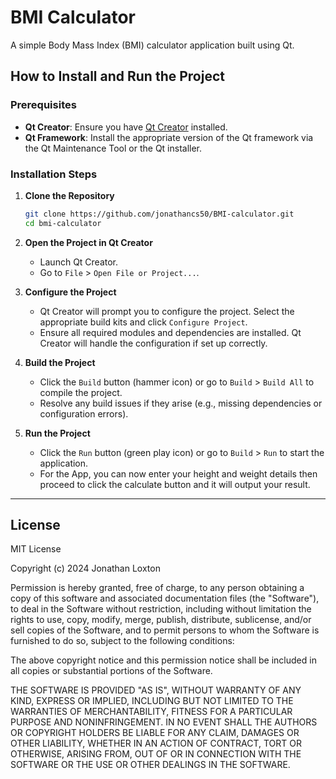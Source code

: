 # BMI Calculator

A simple Body Mass Index (BMI) calculator application built using Qt.

## How to Install and Run the Project

### Prerequisites
- **Qt Creator**: Ensure you have [Qt Creator](https://www.qt.io/download) installed.
- **Qt Framework**: Install the appropriate version of the Qt framework via the Qt Maintenance Tool or the Qt installer.

### Installation Steps

1. **Clone the Repository**
   ```bash
   git clone https://github.com/jonathancs50/BMI-calculator.git
   cd bmi-calculator
   
2. **Open the Project in Qt Creator**
   - Launch Qt Creator.
   - Go to `File` > `Open File or Project...`.

3. **Configure the Project**
   - Qt Creator will prompt you to configure the project. Select the appropriate build kits and click `Configure Project`.
   - Ensure all required modules and dependencies are installed. Qt Creator will handle the configuration if set up correctly.

4. **Build the Project**
   - Click the `Build` button (hammer icon) or go to `Build` > `Build All` to compile the project.
   - Resolve any build issues if they arise (e.g., missing dependencies or configuration errors).

5. **Run the Project**
   - Click the `Run` button (green play icon) or go to `Build` > `Run` to start the application.
   - For the App, you can now enter your height and weight details then proceed to click the calculate button and it will output your result.

---
## License

MIT License

Copyright (c) 2024 Jonathan Loxton

Permission is hereby granted, free of charge, to any person obtaining a copy
of this software and associated documentation files (the "Software"), to deal
in the Software without restriction, including without limitation the rights
to use, copy, modify, merge, publish, distribute, sublicense, and/or sell
copies of the Software, and to permit persons to whom the Software is
furnished to do so, subject to the following conditions:

The above copyright notice and this permission notice shall be included in all
copies or substantial portions of the Software.

THE SOFTWARE IS PROVIDED "AS IS", WITHOUT WARRANTY OF ANY KIND, EXPRESS OR
IMPLIED, INCLUDING BUT NOT LIMITED TO THE WARRANTIES OF MERCHANTABILITY,
FITNESS FOR A PARTICULAR PURPOSE AND NONINFRINGEMENT. IN NO EVENT SHALL THE
AUTHORS OR COPYRIGHT HOLDERS BE LIABLE FOR ANY CLAIM, DAMAGES OR OTHER
LIABILITY, WHETHER IN AN ACTION OF CONTRACT, TORT OR OTHERWISE, ARISING FROM,
OUT OF OR IN CONNECTION WITH THE SOFTWARE OR THE USE OR OTHER DEALINGS IN THE
SOFTWARE.

